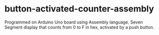 # button-activated-counter-assembly
Programmed on Arduino Uno board using Assembly language. Seven Segment display that counts from 0 to F in hex, activated by a push button.
![]()
